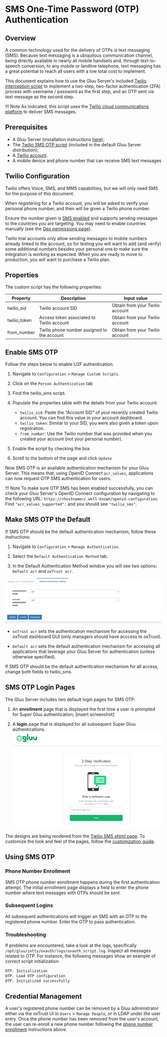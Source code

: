 # SMS One-Time Password (OTP) Authentication

## Overview
A common technology used for the delivery of OTPs is text messaging (SMS). Because text messaging is a ubiquitous communication channel, being directly available in nearly all mobile handsets and, through text-to-speech conversion, to any mobile or landline telephone, text messaging has a great potential to reach all users with a low total cost to implement. 

This document explains how to use the Gluu Server's included 
[Twilio interception script](https://raw.githubusercontent.com/GluuFederation/oxAuth/master/Server/integrations/u2f/U2fExternalAuthenticator.py) 
to implement a two-step, two-factor authentication (2FA) process with username / password as the first step, and an OTP sent via text message as the second step. 


!!! Note
    As indicated, this script uses the [Twilio cloud communications platform](https://www.twilio.com) to deliver SMS messages.     
    
## Prerequisites 

- A Gluu Server (installation instructions [here](../installation-guide/index.md));    
- The [Twilio SMS OTP script](https://github.com/GluuFederation/oxAuth/blob/master/Server/integrations/twilio_sms/twilio2FA.py) (included in the default Gluu Server distribution);   
- A [Twilio account](https://www.twilio.com/).     
- A mobile device and phone number that can receive SMS text messages
    

## Twilio Configuration

Twilio offers Voice, SMS, and MMS capabilities, but we will only need SMS for the purpose of this document. 

When registering for a Twilio account, you will be asked to verify your personal phone number, and then will be given a Twilio phone number. 

Ensure the number given is [SMS enabled](https://support.twilio.com/hc/en-us/articles/223183068-Twilio-international-phone-number-availability-and-their-capabilities) and supports sending messages to the countries you are targeting. You may need to enable countries manually (see the [Geo permissions page](https://www.twilio.com/console/sms/settings/geo-permissions)).

Twilio trial accounts only allow sending messages to mobile numbers already linked to the account, so for testing you will want to add (and verify) some additional numbers besides your personal one to make sure the integration is working as expected. When you are ready to move to production, you will want to purchase a Twilio plan.
    
## Properties

The custom script has the following properties:

|	Property	|	Description		| Input value     |
|-----------------------|-------------------------------|---------------|
|twilio_sid		|Twilio account SID		| Obtain from your Twilio account|
|twilio_token		|Access token associated to Twilio account| Obtain from your Twilio account|
|from_number            |Twilio phone number assigned to the account| Obtain from your Twilio account|


## Enable SMS OTP

Follow the steps below to enable U2F authentication:

1. Navigate to `Configuration` > `Manage Custom Scripts`.    

1. Click on the `Person Authentication` tab       

1. Find the twilio_sms script.

1. Populate the properties table with the details from your Twilio account:    

   -  `twilio_sid`: Paste the *"Account SID"* of your recently created Twilio account. You can find this value in your account dashboard.   
   - `twilio_token`: Similar to your SID, you were also given a token upon registration.     
   - `from_number`: Use the Twilio number that was provided when you created your account (not your personal number).      

1. Enable the script by checking the box 

1. Scroll to the bottom of the page and click `Update`

Now SMS OTP is an available authentication mechanism for your Gluu Server. This means that, using OpenID Connect `acr_values`, applications can now request OTP SMS authentication for users. 

!!! Note 
    To make sure OTP SMS has been enabled successfully, you can check your Gluu Server's OpenID Connect 
    configuration by navigating to the following URL: `https://<hostname>/.well-known/openid-configuration`. 
    Find `"acr_values_supported":` and you should see `"twilio_sms"`. 

## Make SMS OTP the Default
If SMS OTP should be the default authentication mechanism, follow these instructions: 

1. Navigate to `Configuration` > `Manage Authentication`. 

1. Select the `Default Authentication Method` tab. 

1. In the Default Authentication Method window you will see two options: `Default acr` and `oxTrust acr`. 

![u2f](../img/admin-guide/multi-factor/u2f.png)

 - `oxTrust acr` sets the authentication mechanism for accessing the oxTrust dashboard GUI (only managers should have acccess to oxTrust).    

 - `Default acr` sets the default authentication mechanism for accessing all applications that leverage your Gluu Server for authentication (unless otherwise specified).    

If SMS OTP should be the default authentication mechanism for all access, change both fields to twilio_sms.  
    
## SMS OTP Login Pages

The Gluu Server includes two default login pages for SMS OTP:

1. An **enrollment** page that is displayed the first time a user is prompted for Super Gluu authentication;
[insert screenshot]                

1. A **login** page that is displayed for all subsequent Super Gluu authentications. 
![sms](../img/user-authn/sms.png)

The designs are being rendered from the [Twilio SMS xhtml page](https://github.com/GluuFederation/oxAuth/blob/master/Server/src/main/webapp/auth/twiliosms/twiliosms.xhtml). To customize the look and feel of the pages, follow the [customization guide](../operation/custom-design.md).


## Using SMS OTP

### Phone Number Enrollment

SMS OTP phone number enrollment happens during the first authentication attempt. The initial enrollment page displays a field to enter the phone number where text messages with OTPs should be sent. 

### Subsequent Logins
All subsequent authentications will trigger an SMS with an OTP to the registered phone number. Enter the OTP to pass authentication. 


### Troubleshooting    
If problems are encountered, take a look at the logs, specifically `/opt/gluu/jetty/oxauth/logs/oxauth_script.log`. Inspect all messages related to OTP. For instance, the following messages show an example of correct script initialization:

```
OTP. Initialization
OTP. Load OTP configuration
OTP. Initialized successfully
```

## Credential Management
    
A user's registered phone number can be removed by a Gluu administrator either via the oxTrust UI in `Users` > `Manage People`, or in LDAP under the user entry. Once the phone number has been removed from the user's account, the user can re-enroll a new phone number following the [phone number enrollment](#phone-number-enrollment) instructions above. 
